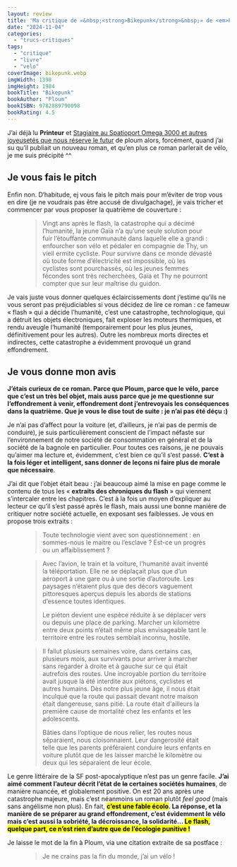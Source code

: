 ```yaml
---
layout: review
title: 'Ma critique de «&nbsp;<strong>Bikepunk</strong>&nbsp;» de <em>Ploum</em>'
date: "2024-11-04"
categories: 
  - "trucs-critiques"
tags: 
  - "critique"
  - "livre"
  - "velo"
coverImage: bikepunk.webp
imgWidth: 1398
imgHeight: 1984
bookTitle: "Bikepunk"
bookAuthor: "Ploum"
bookISBN: 9782889790098     
bookRating: 4.5
---
```


J’ai déjà lu <strong>Printeur</strong> et <a href="/2023/04/ma-critique-de-stagiaire-au-spatioport-omega-3000-de-ploum/">Stagiaire au Spatioport Omega 3000 et autres joyeusetés que nous réserve le futur</a> de ploum alors, forcément, quand j’ai su qu’il publiait un nouveau roman, et qu’en plus ce roman parlerait de vélo, je me suis précipité ^^

<h2>Je vous fais le pitch</h2>

Enfin non. D‘habitude, ej vous fais le pitch mais pour m’éviter de trop vous en dire (je ne voudrais pas être accusé de divulgachage), je vais tricher et commencer par vous proposer la quatrième de couverture&nbsp;:

<figure>
  <blockquote class="citation">
    <p>Vingt ans après le flash, la catastrophe qui a décimé l’humanité, la jeune Gaïa n’a qu’une seule solution pour fuir l’étouffante communauté dans laquelle elle a grandi&nbsp;: enfourcher son vélo et pédaler en compagnie de Thy, un vieil ermite cycliste. Pour survivre dans ce monde dévasté où toute forme d’électricité est impossible, où les cyclistes sont pourchassés, où les jeunes femmes fécondes sont très recherchées, Gaïa et Thy ne pourront compter que sur leur maîtrise du guidon.</p>
  </blockquote>
</figure>

Je vais juste vous donner quelques éclaircissements dont j‘estime qu’ils ne vous seront pas préjudiciables si vous décidez de lire ce roman&nbsp;: ce fameuw «&nbsp;flash&nbsp;» qui a décide l’humanité, c’est une catastrophe, technologique, qui a détruit les objets électroniques, fait exploser les moteurs thermiques, et rendu aveugle l‘humanité (temporairement pour les plus jeunes, définitivement pour les autres). Outre les nombreux morts directes et indirectes, cette catastrophe a évidemment provoqué un grand effondrement.

<h2>Je vous donne mon avis</h2>

<strong>J’étais curieux de ce roman. Parce que Ploum, parce que le vélo, parce que c’est un très bel objet, mais auss parce que je me questionne sur l’effondrement à venir, effondrement dont j’entrevoyais les conséquences dans la quatrième. Que je vous le dise tout de suite&nbsp;: je n’ai pas été déçu :)</strong>

Je n’ai pas d’affect pour la voiture (et, d’ailleurs, je n’ai pas de permis de conduire), je suis particulièrement conscient de l’impact néfaste sur l’environnement de notre société de consommation en général et de la société de la bagnole en particulier. Pour toutes ces raisons, je ne pouvais qu’aimer ma lecture et, évidemment, c’est bien ce qu’il s‘est passé. <strong>C‘est à la fois léger et intelligent, sans donner de leçons ni faire plus de morale que nécessaire</strong>.

J’ai dit que l’objet était beau&nbsp;: j’ai beaucoup aimé la mise en page comme le contenu de tous les «&nbsp;<strong>extraits des chroniques du flash</strong>&nbsp;» qui viennent s’intercaler entre les chapitres. C’est à la fois un moyen d’expliquer au lecteur ce qu’il s’est passé après le flash, mais aussi une bonne manière de critiquer notre société actuelle, en exposant ses faiblesses. Je vous en propose trois extraits&nbsp;:

<figure>
  <blockquote class="citation">
    <p>Toute technologie vient avec son questionnement&nbsp;: en sommes-nous le maitre ou l’esclave&nbsp;? Est-ce un progrès ou un affaiblissement&nbsp;?</p>
  </blockquote>
</figure>

<figure>
  <blockquote class="citation"><div>
    <p>Avec l’avion, le train et la voiture, l’humanité avait inventé la téléportation. Elle ne se déplaçait plus que d’un aéroport à une gare ou à une sortie d’autoroute. Les paysages n’étaient plus que des décors vaguement pittoresques aperçus depuis les abords de stations d’essence toutes identiques.</p>
    <p>Le piéton devient une espèce réduite à se déplacer vers ou depuis une place de parking. Marcher un kilomètre entre deux points n’était même plus envisageable tant le territoire entre les routes semblait inconnu, hostile.</p>
  </div></blockquote>
</figure>

<figure>
  <blockquote class="citation"><div>
    <p>Il fallut plusieurs semaines voire, dans certains cas, plusieurs mois, aux survivants pour arriver à marcher sans regarder à droite et à gauche sur ce qui était autrefois des routes. Une incroyable portion du territoire avait jusque là été interdite aux piétons, cyclistes et autres humains. Dès notre plus jeune âge, il nous était inculqué que la route qui passait devant notre maison était dangereuse, sans pitié. La route était d‘ailleurs la première cause de mortalité chez les enfants et les adolescents.</p>
    <p>Bâties dans l’optique de nous relier, les routes nous séparaient, nous cloisonnaient. Leur dangerosité était telle que les parents préféraient conduire leurs enfants en voiture plutôt que de les laisser marché le kilomètre ou deux qui les séparaient de leur école.</p>
  </div></blockquote>
</figure>

Le genre littéraire de la <abbr>SF</abbr> post-apocalyptique n’est pas un genre facile. <strong>J’ai aimé comment l’auteur décrit l’état de <strike>la</strike> certaines sociétés humaines</strong>, de manière nuancée, et globalement positive. On est 20&nbsp;ans après une catastrophe majeure, mais c’est néanmoins un roman plutôt <em lang="en">feel good</em> (mais sans angélisme non plus). En fait, <strong><mark>c’est une fable écolo</mark>. La réponse, et la manière de se préparer au grand effondrement, c’est évidemment le vélo mais c’est aussi la sobriété, la décroissance, la solidarité… <mark>Le flash, quelque part, ce n’est rien d’autre que de l’écologie punitive&nbsp;!</mark></strong>

Je laisse le mot de la fin à Ploum, via une citation extraite de sa postface&nbsp;:

<figure>
  <blockquote class="citation">
    <p>Je ne crains pas la fin du monde, j’ai un vélo&nbsp;!</p>
  </blockquote>
</figure>
